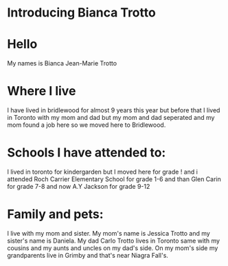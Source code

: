 # Introducing Bianca Trotto

# Hello  
 My names is Bianca Jean-Marie Trotto
# Where I live 
I have lived in bridlewood for almost 9 years this year but before that I lived in Toronto with my mom and dad but my mom and dad seperated and my mom found a job here so we moved here to Bridlewood. 
# Schools I have attended to:  
I lived in toronto for kindergarden but I moved here for grade ! and i attended Roch Carrier Elementary School for grade 1-6 and than Glen Carin for grade 7-8 and now A.Y Jackson for grade 9-12 
# Family and pets:  
I live with my mom and sister. My mom's name is Jessica Trotto and my sister's name is Daniela. My dad Carlo Trotto lives in Toronto same with my cousins and my aunts and uncles on my dad's side. On my mom's side my grandparents live in Grimby and that's near Niagra Fall's.



